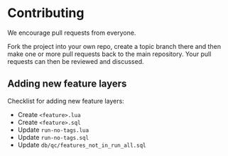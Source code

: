 # Contributing

We encourage pull requests from everyone.

Fork the project into your own repo, create a topic branch there and then make one or more pull requests back to the main repository. Your pull requests can then be reviewed and discussed.


## Adding new feature layers

Checklist for adding new feature layers:

* Create `<feature>.lua`
* Create `<feature>.sql`
* Update `run-no-tags.lua`
* Update `run-no-tags.sql`
* Update `db/qc/features_not_in_run_all.sql`

